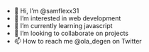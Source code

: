 - 👋 Hi, I’m @samflexx31
- 👀 I’m interested in web development 
- 🌱 I’m currently learning javascript 
- 💞️ I’m looking to collaborate on projects
- 📫 How to reach me @ola_degen on Twitter 

<!---
samflexx31/samflexx31 is a ✨ special ✨ repository because its `README.md` (this file) appears on your GitHub profile.
You can click the Preview link to take a look at your changes.
--->
